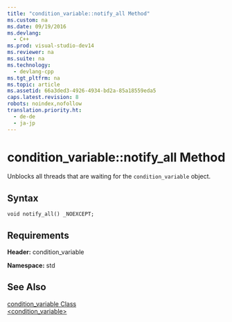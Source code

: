 ```yaml
---
title: "condition_variable::notify_all Method"
ms.custom: na
ms.date: 09/19/2016
ms.devlang: 
  - C++
ms.prod: visual-studio-dev14
ms.reviewer: na
ms.suite: na
ms.technology: 
  - devlang-cpp
ms.tgt_pltfrm: na
ms.topic: article
ms.assetid: 66a3ded3-4926-4934-bd2a-85a18559eda5
caps.latest.revision: 8
robots: noindex,nofollow
translation.priority.ht: 
  - de-de
  - ja-jp
---
```

# condition_variable::notify_all Method
Unblocks all threads that are waiting for the `condition_variable` object.  
  
## Syntax  
  
```  
void notify_all() _NOEXCEPT;  
```  
  
## Requirements  
 **Header:** condition_variable  
  
 **Namespace:** std  
  
## See Also  
 [condition_variable Class](../vs140/condition_variable-Class.md)   
 [<condition_variable>](../vs140/-condition_variable-.md)
